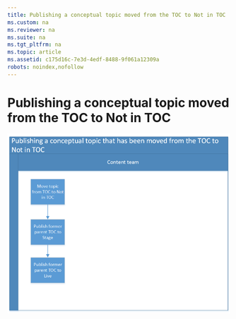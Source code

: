 ```yaml
---
title: Publishing a conceptual topic moved from the TOC to Not in TOC
ms.custom: na
ms.reviewer: na
ms.suite: na
ms.tgt_pltfrm: na
ms.topic: article
ms.assetid: c175d16c-7e3d-4edf-8488-9f061a12309a
robots: noindex,nofollow
---
```

# Publishing a conceptual topic moved from the TOC to Not in TOC
![Conceptual topic moved from the TOC to Not in TOC](../Image/Publishing-Workflows/Conceptual-topic-moved-from-the-TOC-to-Not-in-TOC.png)